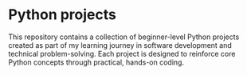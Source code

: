 # Python projects
This repository contains a collection of beginner-level Python projects created as part of my learning journey in software development and technical problem-solving. Each project is designed to reinforce core Python concepts through practical, hands-on coding.
